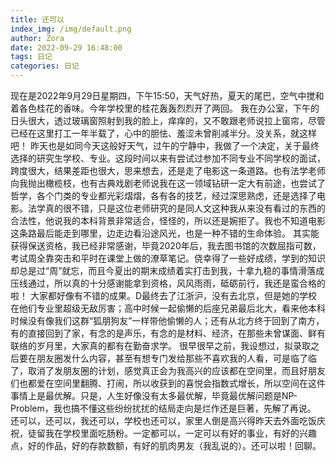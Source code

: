 ```yaml
---
title: 还可以
index_img: /img/default.png
author: Zora
date: 2022-09-29 16:48:00
tags: 日记
categories: 日记
---
```



现在是2022年9月29日星期四，下午15:50，天气好热，夏天的尾巴，空气中搅和着各色桂花的香味。今年学校里的桂花轰轰烈烈开了两回。
我在办公室，下午的日头很大，透过玻璃窗照射到我的脸上，痒痒的，又不敢跟老师说拉上窗帘，尽管已经在这里打工一年半载了，心中的胆怯、羞涩未曾削减半分。没关系，就这样吧！
昨天也是如同今天这般好天气，过午的宁静中，我做了一个决定，关于最终选择的研究生学校、专业。这段时间以来有尝试过参加不同专业不同学校的面试，跨度很大，结果差距也很大，思来想去，还是走了电影这一条道路。也有法学老师向我抛出橄榄枝，也有古典戏剧老师说我在这一领域钻研一定大有前途，也尝试了哲学，各个门类的专业都光彩熠熠，各有各的技艺，经过深思熟虑，还是选择了电影。法学真的很不错，只是这位老师研究的是同人文这种我从来没有看过的东西的合法性，他说我的本科背景非常适合，怪怪的，所以还是婉拒了。我也不知道电影这条路最后能走到哪里，边走边看沿途风光，也是一种不错的生命体验。
其实能获得保送资格，我已经非常感谢，毕竟2020年后，我去图书馆的次数屈指可数，考试周全靠突击和平时在课堂上做的潦草笔记。侥幸得了一些好成绩，学到的知识却总是过“周”就忘，而且今夏出的期末成绩着实打击到我，十拿九稳的事情滑落成压线通过，所以真的十分感谢能拿到资格，风风雨雨，砥砺前行，我还是蛮合格的啦！
大家都好像有不错的成果。D最终去了江浙沪，没有去北京，但是她的学校在他们专业里超级无敌厉害；高中时候一起偷懒的后座兄弟最后北大，看来他本科时候没有像我们这群“狐朋狗友”一样带他偷懒的人；还有从北方终于回到了南方，有的直接回到了家，有念的是声乐，有念的是材料、经济，在那些未曾谋面、鲜有联络的岁月里，大家真的都有在勤奋求学。
很早很早之前，我设想过，拟录取之后要在朋友圈发什么内容，甚至有想专门发给那些不喜欢我的人看，可是临了临了，取消了发朋友圈的计划，感觉真正会为我高兴的应该都在空间里，而且好朋友们也都爱在空间里翻腾、打闹，所以收获到的喜悦会指数式增长，所以空间在这件事情上是最优解。只是，人生好像没有太多最优解，毕竟最优解问题是NP-Problem，我也搞不懂这些纷纷扰扰的结局走向是烂作还是巨著，先解了再说。
还可以，还可以，我还可以，学校也还可以，家里人倒是高兴得昨天去外面吃饭庆祝，徒留我在学校里面吃肠粉。一定都可以，一定可以有好的事业，有好的兴趣点，好的作品，好的存款数额，有好的肌肉男友（我乱说的）。还可以啦！回聊。
